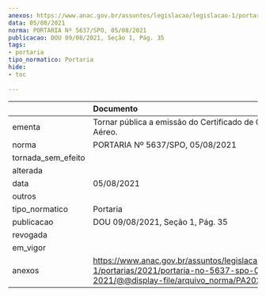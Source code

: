 ```yaml
---
anexos: https://www.anac.gov.br/assuntos/legislacao/legislacao-1/portarias/2021/portaria-no-5637-spo-05-08-2021/@@display-file/arquivo_norma/PA2021-5637.pdf
data: 05/08/2021
norma: PORTARIA Nº 5637/SPO, 05/08/2021
publicacao: DOU 09/08/2021, Seção 1, Pág. 35
tags:
- portaria
tipo_normatico: Portaria
hide: 
- toc 
 
---
```


|                    | Documento                                                                                                                                            |
|:-------------------|:-----------------------------------------------------------------------------------------------------------------------------------------------------|
| ementa             | Tornar pública a emissão do Certificado de Operador Aéreo.                                                                                           |
| norma              | PORTARIA Nº 5637/SPO, 05/08/2021                                                                                                                     |
| tornada_sem_efeito |                                                                                                                                                      |
| alterada           |                                                                                                                                                      |
| data               | 05/08/2021                                                                                                                                           |
| outros             |                                                                                                                                                      |
| tipo_normatico     | Portaria                                                                                                                                             |
| publicacao         | DOU 09/08/2021, Seção 1, Pág. 35                                                                                                                     |
| revogada           |                                                                                                                                                      |
| em_vigor           |                                                                                                                                                      |
| anexos             | https://www.anac.gov.br/assuntos/legislacao/legislacao-1/portarias/2021/portaria-no-5637-spo-05-08-2021/@@display-file/arquivo_norma/PA2021-5637.pdf |